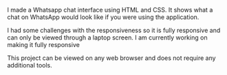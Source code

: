  I made a Whatsapp chat interface using HTML and CSS. It shows what a chat on WhatsApp would look like if you were using the application. 

 I had some challenges with the responsiveness so it is fully responsive and can only be viewed through a laptop screen. I am currently working on making it fully responsive

 This project can be viewed on any web browser and does not require any additional tools.